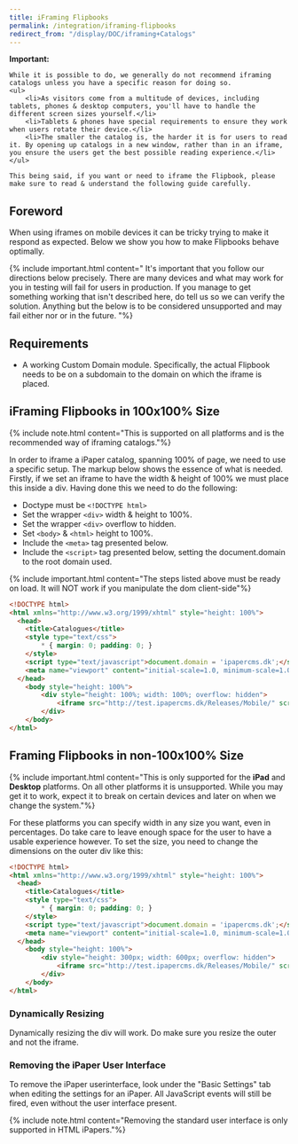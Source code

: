 ```yaml
---
title: iFraming Flipbooks
permalink: /integration/iframing-flipbooks
redirect_from: "/display/DOC/iframing+Catalogs"
---
```


<div class="alert alert-warning">
	<i class="fa fa-warning"></i>
	<b>Important:</b>

	While it is possible to do, we generally do not recommend iframing catalogs unless you have a specific reason for doing so.
	<ul>
		<li>As visitors come from a multitude of devices, including tablets, phones & desktop computers, you'll have to handle the different screen sizes yourself.</li>
		<li>Tablets & phones have special requirements to ensure they work when users rotate their device.</li>
		<li>The smaller the catalog is, the harder it is for users to read it. By opening up catalogs in a new window, rather than in an iframe, you ensure the users get the best possible reading experience.</li>
	</ul>

	This being said, if you want or need to iframe the Flipbook, please make sure to read & understand the following guide carefully.
</div>

## Foreword

When using iframes on mobile devices it can be tricky trying to make it respond as expected. Below we show you how to make Flipbooks behave optimally.

{% include important.html content="
	It's important that you follow our directions below precisely. There are many devices and what may work for you in testing will fail for users in production. If you manage to get something working that isn't described here, do tell us so we can verify the 	solution. Anything but the below is to be considered unsupported and may fail either nor or in the future.
"%}

## Requirements

* A working Custom Domain module. Specifically, the actual Flipbook needs to be on a subdomain to the domain on which the iframe is placed.

## iFraming Flipbooks in 100x100% Size

{% include note.html content="This is supported on all platforms and is the recommended way of iframing catalogs."%}

In order to iframe a iPaper catalog, spanning 100% of page, we need to use a specific setup. The markup below shows the essence of what is needed. Firstly, if we set an iframe to have the width & height of 100% we must place this inside a div. Having done this we need to do the following:
* Doctype must be ```<!DOCTYPE html>```
* Set the wrapper ```<div>``` width & height to 100%.
* Set the wrapper ```<div>``` overflow to hidden.
* Set ```<body>``` & ```<html>``` height to 100%.
* Include the ```<meta>``` tag presented below.
* Include the ```<script>``` tag presented below, setting the document.domain to the root domain used.

{% include important.html content="The steps listed above must be ready on load. It will NOT work if you manipulate the dom client-side"%}

```html
<!DOCTYPE html>
<html xmlns="http://www.w3.org/1999/xhtml" style="height: 100%">
  <head>
    <title>Catalogues</title>
    <style type="text/css">
        * { margin: 0; padding: 0; }
    </style>
    <script type="text/javascript">document.domain = 'ipapercms.dk';</script>
    <meta name="viewport" content="initial-scale=1.0, minimum-scale=1.0, maximum-scale=1.0, user-scalable=no, width=device-width" />
  </head>
    <body style="height: 100%">
        <div style="height: 100%; width: 100%; overflow: hidden">
            <iframe src="http://test.ipapercms.dk/Releases/Mobile/" scrolling="no" frameborder="0" style="width: 100%; height: 100%"></iframe>
        </div>
    </body>
</html>
```

## Framing Flipbooks in non-100x100% Size

{% include important.html content="This is only supported for the <b>iPad</b> and <b>Desktop</b> platforms. On all other platforms it is unsupported. While you may get it to work, expect it to break on certain devices and later on when we change the system."%}

For these platforms you can specify width in any size you want, even in percentages. Do take care to leave enough space for the user to have a usable experience however. To set the size, you need to change the dimensions on the outer div like this:

```html
<!DOCTYPE html>
<html xmlns="http://www.w3.org/1999/xhtml" style="height: 100%">
  <head>
    <title>Catalogues</title>
    <style type="text/css">
        * { margin: 0; padding: 0; }
    </style>
    <script type="text/javascript">document.domain = 'ipapercms.dk';</script>
    <meta name="viewport" content="initial-scale=1.0, minimum-scale=1.0, maximum-scale=1.0, user-scalable=no, width=device-width" />
  </head>
    <body style="height: 100%">
        <div style="height: 300px; width: 600px; overflow: hidden">
            <iframe src="http://test.ipapercms.dk/Releases/Mobile/" scrolling="no" frameborder="0" style="width: 100%; height: 100%"></iframe>
        </div>
    </body>
</html>
```

### Dynamically Resizing
Dynamically resizing the div will work. Do make sure you resize the outer and not the iframe.

### Removing the iPaper User Interface
To remove the iPaper userinterface, look under the "Basic Settings" tab when editing the settings for an iPaper. All JavaScript events will still be fired, even without the user interface present.

{% include note.html content="Removing the standard user interface is only supported in HTML iPapers."%}